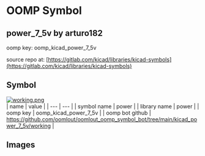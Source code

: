 # OOMP Symbol  
## power_7_5v  by arturo182  
  
oomp key: oomp_kicad_power_7_5v  
  
source repo at: [https://gitlab.com/kicad/libraries/kicad-symbols](https://gitlab.com/kicad/libraries/kicad-symbols)  
## Symbol  
  
[![working.png](working_600.png)](working.png)  
| name | value | 
| --- | --- | 
| symbol name | power | 
| library name | power | 
| oomp key | oomp_kicad_power_7_5v | 
| oomp bot github | https://github.com/oomlout/oomlout_oomp_symbol_bot/tree/main/kicad_power_7_5v/working | 
## Images  
